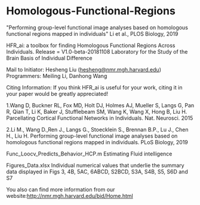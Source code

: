 # Homologous-Functional-Regions
"Performing group-level functional image analyses based on homologous functional regions mapped in individuals" Li et al., PLOS Biology, 2019


HFR_ai: a toolbox for finding Homologous Functional Regions Across Individuals.
Release = V1.0-beta-20181108
Laboratory for the Study of the Brain Basis of Individual Difference

Mail to Initiator: Hesheng Liu (hesheng@nmr.mgh.harvard.edu)
Programmers: Meiling Li, Danhong Wang

Citing Information:
If you think HFR_ai is useful for your work, citing it in your paper would be greatly appreciated!

1.Wang D, Buckner RL, Fox MD, Holt DJ, Holmes AJ, Mueller S, Langs G, Pan R, Qian T, Li K, Baker J, Stufflebeam SM, Wang K, Wang X, Hong B, Liu H. Parcellating Cortical Functional Networks in Individuals. Nat. Neurosci. 2015

2.Li M., Wang D.,Ren J., Langs G., Stoecklein S., Brennan B.P., Lu J., Chen H., Liu H. Performing group-level functional image analyses based on homologous functional regions mapped in individuals. PLoS Biology, 2019

Func_Loocv_Predicts_Behavior_HCP.m Estimating Fluid intelligence

Figures_Data.xlsx Individual numerical values that underlie the summary data displayed in Figs 3, 4B, 5AC, 6ABCD, S2BCD, S3A, S4B, S5, S6D and S7 

You also can find more information from our website:http://nmr.mgh.harvard.edu/bid/Home.html
